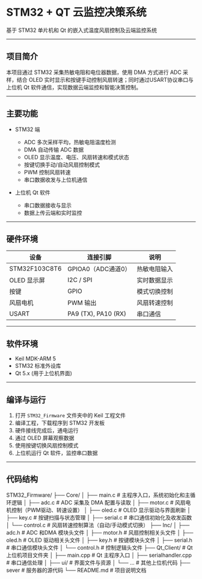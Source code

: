 # STM32 + QT 云监控决策系统

基于 STM32 单片机和 Qt 的嵌入式温度风扇控制及云端监控系统

---

## 项目简介

本项目通过 STM32 采集热敏电阻和电位器数据，使用 DMA 方式进行 ADC 采样，结合 OLED 实时显示和按键手动控制风扇转速；同时通过USART协议串口与上位机 Qt 软件通信，实现数据云端监控和智能决策控制。

---

## 主要功能

- STM32 端  
  - ADC 多次采样平均，热敏电阻温度检测  
  - DMA 自动传输 ADC 数据  
  - OLED 显示温度、电压、风扇转速和模式状态  
  - 按键切换手动/自动风扇控制模式  
  - PWM 控制风扇转速  
  - 串口数据收发与上位机通信

- 上位机 Qt 软件  
  - 串口数据接收与显示  
  - 数据上传云端和实时监控  
    
---

## 硬件环境

| 设备           | 连接引脚            | 说明               |
| -------------- | ------------------- | ------------------ |
| STM32F103C8T6  | GPIOA0（ADC通道0）  | 热敏电阻输入       |
| OLED 显示屏    | I2C / SPI           | 实时数据显示       |
| 按键           | GPIO                | 模式切换控制       |
| 风扇电机       | PWM 输出            | 风扇转速控制       |
| USART          | PA9 (TX), PA10 (RX) | 串口通信           |

---

## 软件环境

- Keil MDK-ARM 5  
- STM32 标准外设库  
- Qt 5.x (用于上位机界面)  

---

## 编译与运行

1. 打开 `STM32_Firmware` 文件夹中的 Keil 工程文件  
2. 编译工程，下载程序到 STM32 开发板  
3. 硬件接线完成后，通电运行  
4. 通过 OLED 屏幕观察数据  
5. 使用按键切换风扇控制模式  
6. 上位机运行 Qt 软件，监控串口数据  

---

## 代码结构

STM32_Firmware/
├── Core/
│   ├── main.c              # 主程序入口，系统初始化和主循环逻辑
│   ├── adc.c               # ADC 采集及 DMA 配置与读取
│   ├── motor.c             # 风扇电机控制（PWM驱动、转速设置）
│   ├── oled.c              # OLED 显示驱动与界面刷新
│   ├── key.c               # 按键扫描与状态管理
│   ├── serial.c            # 串口通信初始化及收发函数
│   └── control.c           # 风扇转速控制算法（自动/手动模式切换）
├── Inc/
│   ├── adc.h               # ADC 和DMA 模块头文件
│   ├── motor.h             # 风扇控制相关头文件
│   ├── oled.h              # OLED 驱动相关头文件
│   ├── key.h               # 按键模块头文件
│   ├── serial.h            # 串口通信模块头文件
│   └── control.h           # 控制逻辑头文件
├── Qt_Client/              # Qt 上位机项目文件夹
│   ├── main.cpp            # Qt 主程序入口
│   ├── serialhandler.cpp   # 串口通信处理
│   ├── ui/                 # 界面文件与资源
│   └── ...                 # 其他上位机代码
├── sever                   # 服务器的源代码
└── README.md               # 项目说明文档
